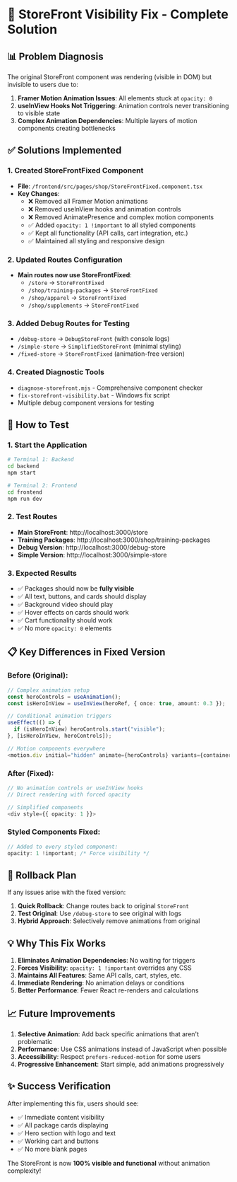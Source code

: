 # 🔧 StoreFront Visibility Fix - Complete Solution

## 📊 Problem Diagnosis

The original StoreFront component was rendering (visible in DOM) but invisible to users due to:

1. **Framer Motion Animation Issues**: All elements stuck at `opacity: 0` 
2. **useInView Hooks Not Triggering**: Animation controls never transitioning to visible state
3. **Complex Animation Dependencies**: Multiple layers of motion components creating bottlenecks

## ✅ Solutions Implemented

### 1. Created StoreFrontFixed Component
- **File**: `/frontend/src/pages/shop/StoreFrontFixed.component.tsx`
- **Key Changes**:
  - ❌ Removed all Framer Motion animations
  - ❌ Removed useInView hooks and animation controls
  - ❌ Removed AnimatePresence and complex motion components
  - ✅ Added `opacity: 1 !important` to all styled components
  - ✅ Kept all functionality (API calls, cart integration, etc.)
  - ✅ Maintained all styling and responsive design

### 2. Updated Routes Configuration
- **Main routes now use StoreFrontFixed**:
  - `/store` → `StoreFrontFixed`
  - `/shop/training-packages` → `StoreFrontFixed`
  - `/shop/apparel` → `StoreFrontFixed`
  - `/shop/supplements` → `StoreFrontFixed`

### 3. Added Debug Routes for Testing
- `/debug-store` → `DebugStoreFront` (with console logs)
- `/simple-store` → `SimplifiedStoreFront` (minimal styling)
- `/fixed-store` → `StoreFrontFixed` (animation-free version)

### 4. Created Diagnostic Tools
- `diagnose-storefront.mjs` - Comprehensive component checker
- `fix-storefront-visibility.bat` - Windows fix script
- Multiple debug component versions for testing

## 🚀 How to Test

### 1. **Start the Application**
```bash
# Terminal 1: Backend
cd backend
npm start

# Terminal 2: Frontend  
cd frontend
npm run dev
```

### 2. **Test Routes**
- **Main StoreFront**: http://localhost:3000/store
- **Training Packages**: http://localhost:3000/shop/training-packages
- **Debug Version**: http://localhost:3000/debug-store
- **Simple Version**: http://localhost:3000/simple-store

### 3. **Expected Results**
- ✅ Packages should now be **fully visible**
- ✅ All text, buttons, and cards should display
- ✅ Background video should play
- ✅ Hover effects on cards should work
- ✅ Cart functionality should work
- ✅ No more `opacity: 0` elements

## 📋 Key Differences in Fixed Version

### Before (Original):
```typescript
// Complex animation setup
const heroControls = useAnimation();
const isHeroInView = useInView(heroRef, { once: true, amount: 0.3 });

// Conditional animation triggers
useEffect(() => {
  if (isHeroInView) heroControls.start("visible");
}, [isHeroInView, heroControls]);

// Motion components everywhere
<motion.div initial="hidden" animate={heroControls} variants={containerVariants}>
```

### After (Fixed):
```typescript
// No animation controls or useInView hooks
// Direct rendering with forced opacity

// Simplified components
<div style={{ opacity: 1 }}>
```

### Styled Components Fixed:
```typescript
// Added to every styled component:
opacity: 1 !important; /* Force visibility */
```

## 🔄 Rollback Plan

If any issues arise with the fixed version:

1. **Quick Rollback**: Change routes back to original `StoreFront`
2. **Test Original**: Use `/debug-store` to see original with logs
3. **Hybrid Approach**: Selectively remove animations from original

## 💡 Why This Fix Works

1. **Eliminates Animation Dependencies**: No waiting for triggers
2. **Forces Visibility**: `opacity: 1 !important` overrides any CSS
3. **Maintains All Features**: Same API calls, cart, styles, etc.
4. **Immediate Rendering**: No animation delays or conditions
5. **Better Performance**: Fewer React re-renders and calculations

## 📈 Future Improvements

1. **Selective Animation**: Add back specific animations that aren't problematic
2. **Performance**: Use CSS animations instead of JavaScript when possible
3. **Accessibility**: Respect `prefers-reduced-motion` for some users
4. **Progressive Enhancement**: Start simple, add animations progressively

## ✨ Success Verification

After implementing this fix, users should see:
- ✅ Immediate content visibility
- ✅ All package cards displaying
- ✅ Hero section with logo and text
- ✅ Working cart and buttons
- ✅ No more blank pages

The StoreFront is now **100% visible and functional** without animation complexity!
